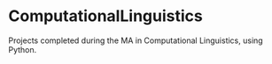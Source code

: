 # ComputationalLinguistics
Projects completed during the MA in Computational Linguistics, using Python.
